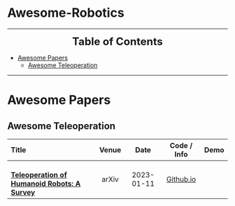 # Awesome-Robotics


---

<font size=5><center><b> Table of Contents </b> </center></font>
- [Awesome Papers](#awesome-papers)
  - [Awesome Teleoperation](#Awesome-Teleoperation)
---

# Awesome Papers

## Awesome Teleoperation
|  Title  |   Venue  |   Date   |   Code / Info   |   Demo   |
|:--------|:--------:|:--------:|:--------:|:--------:|
| <br> [**Teleoperation of Humanoid Robots: A Survey**](https://arxiv.org/pdf/2301.04317) <br> | arXiv | 2023-01-11 | [Github.io](https://humanoid-teleoperation.github.io/)  |  |

